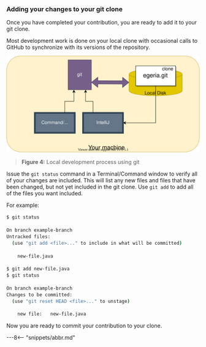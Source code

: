 <!-- SPDX-License-Identifier: CC-BY-4.0 -->
<!-- Copyright Contributors to the ODPi Egeria project 2020. -->

### Adding your changes to your git clone

Once you have completed your contribution, you are ready to add it to your git clone.

Most development work is done on your local clone with occasional calls to GitHub to
synchronize with its versions of the repository.

![Figure 4](/education/tutorials/git-and-git-hub-tutorial/git-development.svg)
> **Figure 4:** Local development process using git

Issue the `git status` command in a Terminal/Command window to verify all of your changes are
included.  This will list any new files and files that have been changed, but not yet included
in the git clone.  Use `git add` to add all of the files you want included.

For example:

```bash
$ git status

On branch example-branch
Untracked files:
  (use "git add <file>..." to include in what will be committed)

	new-file.java

$ git add new-file.java
$ git status

On branch example-branch
Changes to be committed:
  (use "git reset HEAD <file>..." to unstage)

	new file:   new-file.java
```

Now you are ready to commit your contribution to your clone.

---8<-- "snippets/abbr.md"
